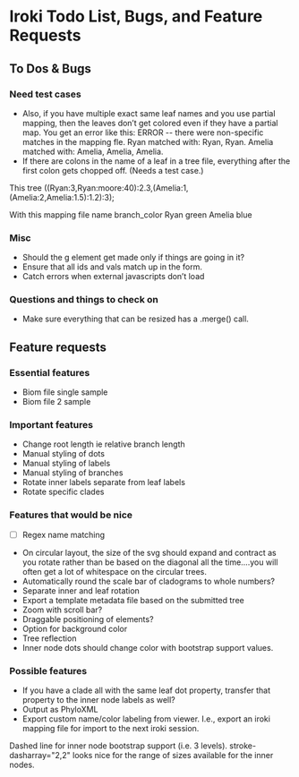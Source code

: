 # Iroki Todo List, Bugs, and Feature Requests

## To Dos & Bugs

### Need test cases

- Also, if you have multiple exact same leaf names and you use partial mapping, then the leaves don’t get colored even if they have a partial map. You get an error like this: ERROR -- there were non-specific matches in the mapping fle.  Ryan matched with: Ryan, Ryan.  Amelia matched with: Amelia, Amelia, Amelia.  
- If there are colons in the name of a leaf in a tree file, everything after the first colon gets chopped off.  (Needs a test case.)

This tree
((Ryan:3,Ryan:moore:40):2.3,(Amelia:1,(Amelia:2,Amelia:1.5):1.2):3);

With this mapping file
name	branch_color
Ryan	green
Amelia	blue


### Misc


- Should the g element get made only if things are going in it?
- Ensure that all ids and vals match up in the form.
- Catch errors when external javascripts don’t load

### Questions and things to check on 

- Make sure everything that can be resized has a .merge() call.

## Feature requests

### Essential features

- Biom file single sample
- Biom file 2 sample

### Important features

- Change root length ie relative branch length 
- Manual styling of dots
- Manual styling of labels
- Manual styling of branches
- Rotate inner labels separate from leaf labels
- Rotate specific clades 

### Features that would be nice

- [ ] Regex name matching


- On circular layout, the size of the svg should expand and contract as you rotate rather than be based on the diagonal all the time….you will often get a lot of whitespace on the circular trees.
- Automatically round the scale bar of cladograms to whole numbers?
- Separate inner and leaf rotation
- Export a template metadata file based on the submitted tree
- Zoom with scroll bar?
- Draggable positioning of elements?
- Option for background color
- Tree reflection
- Inner node dots should change color with bootstrap support values.

### Possible features

- If you have a clade all with the same leaf dot property, transfer that property to the inner node labels as well?
- Output as PhyloXML
- Export custom name/color labeling from viewer.  I.e., export an iroki mapping file for import to the next iroki session.


Dashed line for inner node bootstrap support (i.e. 3 levels).  stroke-dasharray="2,2" looks nice for the range of sizes available for the inner nodes.


